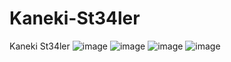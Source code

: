 # Kaneki-St34ler
Kaneki St34ler
![image](https://user-images.githubusercontent.com/126504235/222483649-ce007ab5-c896-47ba-826f-c00036b661d7.png)
![image](https://user-images.githubusercontent.com/126504235/222484083-8b0934c4-c8eb-4561-9dcc-62302cedd352.png)
![image](https://user-images.githubusercontent.com/126504235/222485837-a4cafc21-2220-4e16-94f4-48956f8a1905.png)
![image](https://user-images.githubusercontent.com/126504235/222485911-f052f547-3bda-45e0-8caf-62207e4a743c.png)

